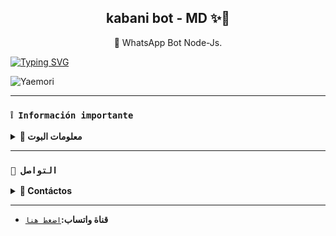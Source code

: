 <h2 align="center">kabani bot - MD ✨️🌻</h2>

<p align="center">🌹 WhatsApp Bot Node-Js.</p>
</p>

[![Typing SVG](https://readme-typing-svg.demolab.com?font=Fira+Code&pause=1000&color=FF00FF&lines=©+senku-MD;©+Powered+By+ahmed+aligue+💫)](https://git.io/typing-svg)

![Yaemori](https://qu.ax/eXHrB.jpg)

---

### **`❕️ Información importante`**

<details>
 <summary><b> 🌴 معلومات البوت</b></summary>

بوت واتساب مطور من طرف ahmed aligue 


</details>

---

### **`💭 التواصل`**

<details>
<summary><b> 🌹 Contáctos</b></summary>

* aligueahmed6@gmail.com
* رقم المطور : 212625457341

</details>

---




- **قناة واتساب:**[`اضغط هنا`](https://whatsapp.com/channel/0029Vay1N34Ae5VthwAYxi0u)
